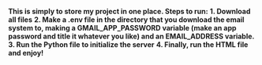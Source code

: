 **This is simply to store my project in one place. Steps to run:**
**1. Download all files**
**2. Make a .env file in the directory that you download the email system to, making a GMAIL_APP_PASSWORD variable (make an app password and title it whatever you like) and an EMAIL_ADDRESS variable.**
**3. Run the Python file to initialize the server**
**4. Finally, run the HTML file and enjoy!**
